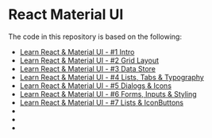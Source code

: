 # React Material UI

The code in this repository is based on the following:

* [Learn React & Material UI - #1 Intro](https://www.youtube.com/watch?v=xm4LX5fJKZ8)
* [Learn React & Material UI - #2 Grid Layout](https://www.youtube.com/watch?v=HjToX1WWE3w)
* [Learn React & Material UI - #3 Data Store](https://www.youtube.com/watch?v=fox4Y-_Q9hE&t)
* [Learn React & Material UI - #4 Lists, Tabs & Typography](https://www.youtube.com/watch?v=nF9q_fRV-1A)
* [Learn React & Material UI - #5 Dialogs & Icons](https://www.youtube.com/watch?v=iS_Jp4gkDoI)
* [Learn React & Material UI - #6 Forms, Inputs & Styling](https://www.youtube.com/watch?v=v_A0wJDV5AU)
* [Learn React & Material UI - #7 Lists & IconButtons](https://www.youtube.com/watch?v=Vj27n1ekPJY)
* []()
* []()
* []()
